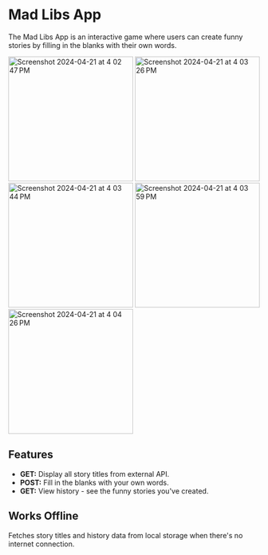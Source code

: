 # Mad Libs App

The Mad Libs App is an interactive game where users can create funny stories by filling in the blanks with their own words.

<img width="250" alt="Screenshot 2024-04-21 at 4 02 47 PM" src="https://github.com/B7-9414/MadLib-game/assets/40012781/418da686-80c6-4df0-b6f6-87905ca78d6e">

<img width="250" alt="Screenshot 2024-04-21 at 4 03 26 PM" src="https://github.com/B7-9414/MadLib-game/assets/40012781/9cfcdb2c-3116-4141-a893-a4464730c18b">

<img width="250" alt="Screenshot 2024-04-21 at 4 03 44 PM" src="https://github.com/B7-9414/MadLib-game/assets/40012781/fb4e6e46-7131-4f1b-9eeb-7fa35ab705d8">

<img width="250" alt="Screenshot 2024-04-21 at 4 03 59 PM" src="https://github.com/B7-9414/MadLib-game/assets/40012781/012bd46c-f863-41fb-824c-85a0fca912c1">

<img width="250" alt="Screenshot 2024-04-21 at 4 04 26 PM" src="https://github.com/B7-9414/MadLib-game/assets/40012781/6cfb4f88-8331-4515-b15e-c53fc14a272a">

## Features

- **GET:** Display all story titles from external API.
- **POST:** Fill in the blanks with your own words.
- **GET:** View history - see the funny stories you've created.

## Works Offline

Fetches story titles and history data from local storage when there's no internet connection.

